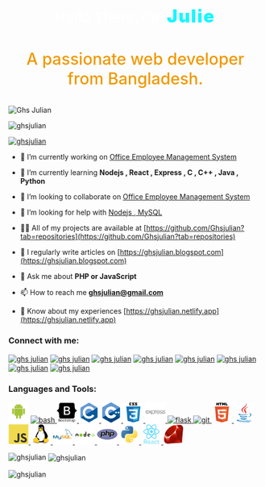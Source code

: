 <style>
#name {
    color : #60f9ff;
    font-weight :900;
    letter-spacing :2px;
    font-size :2.2rem;
}
#heading {
    color : #f09900;
    font-weight :500;
    font-size :2rem;
}
</style>

<h1 align="center" style="color:#fff">Hello There, I'm <span id="name" style="color:#18f6ff">Julie</span></h1>
<h3 id="heading" align="center">A passionate web developer from Bangladesh.</h3>

<img align="center" id="ghs" src="https://ghs.rf.gd/images/ghs2.png" alt="Ghs Julian"/>

<p align="left"> <img src="https://komarev.com/ghpvc/?username=ghsjulian&label=Profile%20views&color=0e75b6&style=flat" alt="ghsjulian" /> </p>

<p align="left"> <a href="https://github.com/ryo-ma/github-profile-trophy"><img src="https://github-profile-trophy.vercel.app/?username=ghsjulian" alt="ghsjulian" /></a> </p>

- 🔭 I’m currently working on [Office Employee Management System](https://ghsjulian.github.io/office-management/)

- 🌱 I’m currently learning **Nodejs , React , Express , C , C++ , Java , Python**

- 👯 I’m looking to collaborate on [Office Employee Management System](https://ghsjulian.github.io/office-management/)

- 🤝 I’m looking for help with [Nodejs , MySQL](https://ghsjulian.github.io/office-management/)

- 👨‍💻 All of my projects are available at [https://github.com/Ghsjulian?tab=repositories](https://github.com/Ghsjulian?tab=repositories)

- 📝 I regularly write articles on [https://ghsjulian.blogspot.com](https://ghsjulian.blogspot.com)

- 💬 Ask me about **PHP or JavaScript**

- 📫 How to reach me **ghsjulian@gmail.com**

- 📄 Know about my experiences [https://ghsjulian.netlify.app](https://ghsjulian.netlify.app)

<h3 align="left">Connect with me:</h3>
<p align="left">
<a href="https://codepen.io/ghs julian" target="blank"><img align="center" src="https://raw.githubusercontent.com/rahuldkjain/github-profile-readme-generator/master/src/images/icons/Social/codepen.svg" alt="ghs julian" height="30" width="40" /></a>
<a href="https://dev.to/ghs julian" target="blank"><img align="center" src="https://raw.githubusercontent.com/rahuldkjain/github-profile-readme-generator/master/src/images/icons/Social/devto.svg" alt="ghs julian" height="30" width="40" /></a>
<a href="https://twitter.com/ghs julian" target="blank"><img align="center" src="https://raw.githubusercontent.com/rahuldkjain/github-profile-readme-generator/master/src/images/icons/Social/twitter.svg" alt="ghs julian" height="30" width="40" /></a>
<a href="https://linkedin.com/in/ghs julian" target="blank"><img align="center" src="https://raw.githubusercontent.com/rahuldkjain/github-profile-readme-generator/master/src/images/icons/Social/linked-in-alt.svg" alt="ghs julian" height="30" width="40" /></a>
<a href="https://stackoverflow.com/users/ghs julian" target="blank"><img align="center" src="https://raw.githubusercontent.com/rahuldkjain/github-profile-readme-generator/master/src/images/icons/Social/stack-overflow.svg" alt="ghs julian" height="30" width="40" /></a>
<a href="https://fb.com/ghs julian" target="blank"><img align="center" src="https://raw.githubusercontent.com/rahuldkjain/github-profile-readme-generator/master/src/images/icons/Social/facebook.svg" alt="ghs julian" height="30" width="40" /></a>
<a href="https://instagram.com/ghs julian" target="blank"><img align="center" src="https://raw.githubusercontent.com/rahuldkjain/github-profile-readme-generator/master/src/images/icons/Social/instagram.svg" alt="ghs julian" height="30" width="40" /></a>
<a href="https://www.youtube.com/c/ghs julian" target="blank"><img align="center" src="https://raw.githubusercontent.com/rahuldkjain/github-profile-readme-generator/master/src/images/icons/Social/youtube.svg" alt="ghs julian" height="30" width="40" /></a>
</p>

<h3 align="left">Languages and Tools:</h3>
<p align="left">
<a href="https://developer.android.com" target="_blank" rel="noreferrer"> <img src="https://raw.githubusercontent.com/devicons/devicon/master/icons/android/android-original-wordmark.svg" alt="android" width="40" height="40"/></a> <a href="https://www.gnu.org/software/bash/" target="_blank" rel="noreferrer"> <img src="https://www.vectorlogo.zone/logos/gnu_bash/gnu_bash-icon.svg" alt="bash" width="40" height="40"/> </a> <a href="https://getbootstrap.com" target="_blank" rel="noreferrer"> <img src="https://raw.githubusercontent.com/devicons/devicon/master/icons/bootstrap/bootstrap-plain-wordmark.svg" alt="bootstrap" width="40" height="40"/> </a> <a href="https://www.cprogramming.com/" target="_blank" rel="noreferrer"> <img src="https://raw.githubusercontent.com/devicons/devicon/master/icons/c/c-original.svg" alt="c" width="40" height="40"/> </a> <a href="https://www.w3schools.com/cpp/" target="_blank" rel="noreferrer"> <img src="https://raw.githubusercontent.com/devicons/devicon/master/icons/cplusplus/cplusplus-original.svg" alt="cplusplus" width="40" height="40"/> </a> <a href="https://www.w3schools.com/css/" target="_blank" rel="noreferrer"> <img src="https://raw.githubusercontent.com/devicons/devicon/master/icons/css3/css3-original-wordmark.svg" alt="css3" width="40" height="40"/> </a> <a href="https://expressjs.com" target="_blank" rel="noreferrer"> <img src="https://raw.githubusercontent.com/devicons/devicon/master/icons/express/express-original-wordmark.svg" alt="express" width="40" height="40"/> </a> <a href="https://flask.palletsprojects.com/" target="_blank" rel="noreferrer"> <img src="https://www.vectorlogo.zone/logos/pocoo_flask/pocoo_flask-icon.svg" alt="flask" width="40" height="40"/> </a> <a href="https://git-scm.com/" target="_blank" rel="noreferrer"> <img src="https://www.vectorlogo.zone/logos/git-scm/git-scm-icon.svg" alt="git" width="40" height="40"/> </a> <a href="https://www.w3.org/html/" target="_blank" rel="noreferrer"> <img src="https://raw.githubusercontent.com/devicons/devicon/master/icons/html5/html5-original-wordmark.svg" alt="html5" width="40" height="40"/> </a> <a href="https://www.java.com" target="_blank" rel="noreferrer"> <img src="https://raw.githubusercontent.com/devicons/devicon/master/icons/java/java-original.svg" alt="java" width="40" height="40"/> </a> <a href="https://developer.mozilla.org/en-US/docs/Web/JavaScript" target="_blank" rel="noreferrer"> <img src="https://raw.githubusercontent.com/devicons/devicon/master/icons/javascript/javascript-original.svg" alt="javascript" width="40" height="40"/> </a> <a href="https://www.linux.org/" target="_blank" rel="noreferrer"> <img src="https://raw.githubusercontent.com/devicons/devicon/master/icons/linux/linux-original.svg" alt="linux" width="40" height="40"/> </a> <a href="https://www.mysql.com/" target="_blank" rel="noreferrer"> <img src="https://raw.githubusercontent.com/devicons/devicon/master/icons/mysql/mysql-original-wordmark.svg" alt="mysql" width="40" height="40"/> </a> <a href="https://nodejs.org" target="_blank" rel="noreferrer"> <img src="https://raw.githubusercontent.com/devicons/devicon/master/icons/nodejs/nodejs-original-wordmark.svg" alt="nodejs" width="40" height="40"/> </a> <a href="https://www.php.net" target="_blank" rel="noreferrer"> <img src="https://raw.githubusercontent.com/devicons/devicon/master/icons/php/php-original.svg" alt="php" width="40" height="40"/> </a> <a href="https://www.python.org" target="_blank" rel="noreferrer"> <img src="https://raw.githubusercontent.com/devicons/devicon/master/icons/python/python-original.svg" alt="python" width="40" height="40"/> </a> <a href="https://reactjs.org/" target="_blank" rel="noreferrer"> <img src="https://raw.githubusercontent.com/devicons/devicon/master/icons/react/react-original-wordmark.svg" alt="react" width="40" height="40"/> </a> <a href="https://www.ruby-lang.org/en/" target="_blank" rel="noreferrer"> <img src="https://raw.githubusercontent.com/devicons/devicon/master/icons/ruby/ruby-original.svg" alt="ruby" width="40" height="40"/> </a> </p>

<p><img align="left" src="https://github-readme-stats.vercel.app/api/top-langs?username=ghsjulian&show_icons=true&locale=en&layout=compact" alt="ghsjulian" /></p>

<p>&nbsp;<img align="center" src="https://github-readme-stats.vercel.app/api?username=ghsjulian&show_icons=true&locale=en" alt="ghsjulian" /></p>

<p><img align="center" src="https://github-readme-streak-stats.herokuapp.com/?user=ghsjulian&" alt="ghsjulian" /></p>

